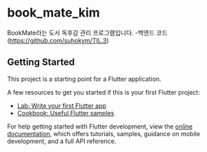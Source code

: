 # book_mate_kim

BookMate라는 도서 독후감 관리 프로그램입니다.
-백엔드 코드 (https://github.com/suhokym/TIL.3)

## Getting Started

This project is a starting point for a Flutter application.

A few resources to get you started if this is your first Flutter project:

- [Lab: Write your first Flutter app](https://docs.flutter.dev/get-started/codelab)
- [Cookbook: Useful Flutter samples](https://docs.flutter.dev/cookbook)

For help getting started with Flutter development, view the
[online documentation](https://docs.flutter.dev/), which offers tutorials,
samples, guidance on mobile development, and a full API reference.
